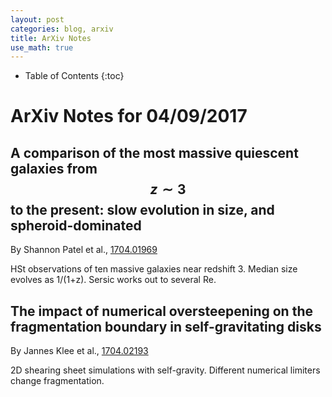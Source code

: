 ```yaml
---
layout: post
categories: blog, arxiv
title: ArXiv Notes
use_math: true
---
```


* Table of Contents
{:toc}


# ArXiv Notes for 04/09/2017


## A comparison of the most massive quiescent galaxies from $$z\sim 3$$ to the present: slow evolution in size, and spheroid-dominated

By Shannon Patel et al., [1704.01969](https://arxiv.org/abs/1704.01969)

HSt observations of ten massive galaxies near
redshift 3. Median size evolves as 1/(1+z). Sersic works out to several Re.

## The impact of numerical oversteepening on the fragmentation boundary in self-gravitating disks

By Jannes Klee et al., [1704.02193](https://arxiv.org/abs/1704.02193)

2D shearing sheet simulations with self-gravity.  Different numerical limiters change fragmentation.

 
